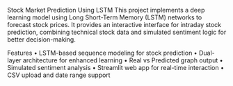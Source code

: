 Stock Market Prediction Using LSTM
This project implements a deep learning model using Long Short-Term Memory (LSTM) networks to forecast stock prices. It provides an interactive interface for intraday stock prediction, combining technical stock data and simulated sentiment logic for better decision-making.

Features
•	LSTM-based sequence modeling for stock prediction
•	Dual-layer architecture for enhanced learning
•	Real vs Predicted graph output
•	Simulated sentiment analysis
•	Streamlit web app for real-time interaction
•	CSV upload and date range support












